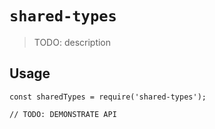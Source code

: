 # `shared-types`

> TODO: description

## Usage

```
const sharedTypes = require('shared-types');

// TODO: DEMONSTRATE API
```
